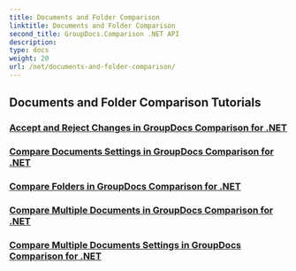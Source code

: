 ```yaml
---
title: Documents and Folder Comparison
linktitle: Documents and Folder Comparison
second_title: GroupDocs.Comparison .NET API
description: 
type: docs
weight: 20
url: /net/documents-and-folder-comparison/
---
```


## Documents and Folder Comparison Tutorials
### [Accept and Reject Changes in GroupDocs Comparison for .NET](./accept-reject-changes-dotnet/)
### [Compare Documents Settings in GroupDocs Comparison for .NET](./compare-documents-settings-dotnet/)
### [Compare Folders in GroupDocs Comparison for .NET](./compare-folders-dotnet/)
### [Compare Multiple Documents in GroupDocs Comparison for .NET](./compare-multiple-documents-dotnet/)
### [Compare Multiple Documents Settings in GroupDocs Comparison for .NET](./compare-multiple-documents-settings-dotnet/)